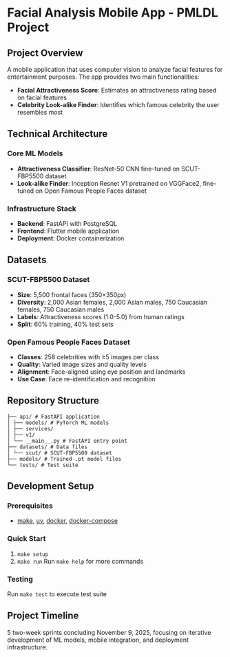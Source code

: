 # Facial Analysis Mobile App - PMLDL Project

## Project Overview

A mobile application that uses computer vision to analyze facial features for entertainment purposes. The app provides two main functionalities:
- **Facial Attractiveness Score**: Estimates an attractiveness rating based on facial features
- **Celebrity Look-alike Finder**: Identifies which famous celebrity the user resembles most

## Technical Architecture

### Core ML Models
- **Attractiveness Classifier**: ResNet-50 CNN fine-tuned on SCUT-FBP5500 dataset
- **Look-alike Finder**: Inception Resnet V1 pretrained on VGGFace2, fine-tuned on Open Famous People Faces dataset

### Infrastructure Stack
- **Backend**: FastAPI with PostgreSQL
- **Frontend**: Flutter mobile application
- **Deployment**: Docker containerization

## Datasets

### SCUT-FBP5500 Dataset
- **Size**: 5,500 frontal faces (350×350px)
- **Diversity**: 2,000 Asian females, 2,000 Asian males, 750 Caucasian females, 750 Caucasian males
- **Labels**: Attractiveness scores (1.0-5.0) from human ratings
- **Split**: 60% training, 40% test sets

### Open Famous People Faces Dataset
- **Classes**: 258 celebrities with ≥5 images per class
- **Quality**: Varied image sizes and quality levels
- **Alignment**: Face-aligned using eye position and landmarks
- **Use Case**: Face re-identification and recognition

## Repository Structure

```
├── api/ # FastAPI application
│ ├── models/ # PyTorch ML models
│ ├── services/
│ ├── v1/
│ └── __main__.py # FastAPI entry point
├── datasets/ # Data files
│ └── scut/ # SCUT-FBP5500 dataset
├── models/ # Trained .pt model files
└── tests/ # Test suite
```
## Development Setup

### Prerequisites
- [make](https://www.gnu.org/software/make/), [uv](https://www.uvproject.xyz/), [docker](https://docs.docker.com/get-docker/), [docker-compose](https://docs.docker.com/compose/install/)

### Quick Start
1. `make setup`
2. `make run`
Run `make help` for more commands

### Testing
Run `make test` to execute test suite

## Project Timeline
5 two-week sprints concluding November 9, 2025, focusing on iterative development of ML models, mobile integration, and deployment infrastructure.